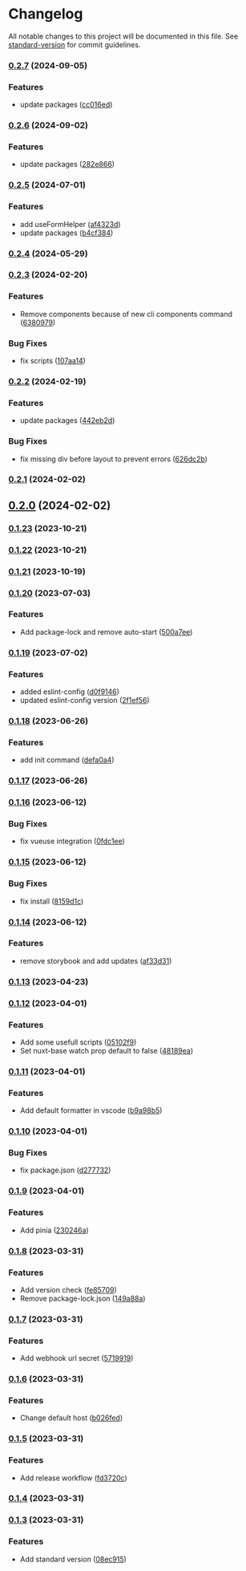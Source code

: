 # Changelog

All notable changes to this project will be documented in this file. See [standard-version](https://github.com/conventional-changelog/standard-version) for commit guidelines.

### [0.2.7](https://github.com/lenneTech/nuxt-base-starter/compare/v0.2.6...v0.2.7) (2024-09-05)


### Features

* update packages ([cc016ed](https://github.com/lenneTech/nuxt-base-starter/commit/cc016ed1e492cc0209f657ff58cdd0bdb8f22c58))

### [0.2.6](https://github.com/lenneTech/nuxt-base-starter/compare/v0.2.5...v0.2.6) (2024-09-02)


### Features

* update packages ([282e866](https://github.com/lenneTech/nuxt-base-starter/commit/282e866e323999eeb58be7edcd8d2f4b560da612))

### [0.2.5](https://github.com/lenneTech/nuxt-base-starter/compare/v0.2.4...v0.2.5) (2024-07-01)


### Features

* add useFormHelper ([af4323d](https://github.com/lenneTech/nuxt-base-starter/commit/af4323d821df736d016ac34b5d7f0fd4072e8092))
* update packages ([b4cf384](https://github.com/lenneTech/nuxt-base-starter/commit/b4cf38415e5471ac100eba0eb05054dce2c9bd4d))

### [0.2.4](https://github.com/lenneTech/nuxt-base-starter/compare/v0.2.3...v0.2.4) (2024-05-29)

### [0.2.3](https://github.com/lenneTech/nuxt-base-starter/compare/v0.2.2...v0.2.3) (2024-02-20)


### Features

* Remove components because of new cli components command ([6380979](https://github.com/lenneTech/nuxt-base-starter/commit/6380979ba7ca46ce6058f4e1dea4e511d1d0ea9d))


### Bug Fixes

* fix scripts ([107aa14](https://github.com/lenneTech/nuxt-base-starter/commit/107aa1459f327543bfad03b236f9dc6cdbbc52f6))

### [0.2.2](https://github.com/lenneTech/nuxt-base-starter/compare/v0.2.1...v0.2.2) (2024-02-19)


### Features

* update packages ([442eb2d](https://github.com/lenneTech/nuxt-base-starter/commit/442eb2d83ba0c01159440685d7dbcc63aefb08e6))


### Bug Fixes

* fix missing div before layout to prevent errors ([626dc2b](https://github.com/lenneTech/nuxt-base-starter/commit/626dc2b82e7c955eda57572ec59b14a5049b4bd5))

### [0.2.1](https://github.com/lenneTech/nuxt-base-starter/compare/v0.2.0...v0.2.1) (2024-02-02)

## [0.2.0](https://github.com/lenneTech/nuxt-base-starter/compare/v0.1.23...v0.2.0) (2024-02-02)

### [0.1.23](https://github.com/lenneTech/nuxt-base-starter/compare/v0.1.22...v0.1.23) (2023-10-21)

### [0.1.22](https://github.com/lenneTech/nuxt-base-starter/compare/v0.1.21...v0.1.22) (2023-10-21)

### [0.1.21](https://github.com/lenneTech/nuxt-base-starter/compare/v0.1.20...v0.1.21) (2023-10-19)

### [0.1.20](https://github.com/lenneTech/nuxt-base-starter/compare/v0.1.19...v0.1.20) (2023-07-03)

### Features

- Add package-lock and remove auto-start ([500a7ee](https://github.com/lenneTech/nuxt-base-starter/commit/500a7eeca81de331929d314e7dfebeb19fc0b0c4))

### [0.1.19](https://github.com/lenneTech/nuxt-base-starter/compare/v0.1.18...v0.1.19) (2023-07-02)

### Features

- added eslint-config ([d0f9146](https://github.com/lenneTech/nuxt-base-starter/commit/d0f9146eba44a72c839be8996357a9f2a55e8737))
- updated eslint-config version ([2f1ef56](https://github.com/lenneTech/nuxt-base-starter/commit/2f1ef56b67eb4866908753f67e9b27b98a174543))

### [0.1.18](https://github.com/lenneTech/nuxt-base-starter/compare/v0.1.17...v0.1.18) (2023-06-26)

### Features

- add init command ([defa0a4](https://github.com/lenneTech/nuxt-base-starter/commit/defa0a46b4d9d0fa0448afddcb2db25d41252159))

### [0.1.17](https://github.com/lenneTech/nuxt-base-starter/compare/v0.1.16...v0.1.17) (2023-06-26)

### [0.1.16](https://github.com/lenneTech/nuxt-base-starter/compare/v0.1.15...v0.1.16) (2023-06-12)

### Bug Fixes

- fix vueuse integration ([0fdc1ee](https://github.com/lenneTech/nuxt-base-starter/commit/0fdc1ee1365bade6157620c307c7efe6080a4f4f))

### [0.1.15](https://github.com/lenneTech/nuxt-base-starter/compare/v0.1.14...v0.1.15) (2023-06-12)

### Bug Fixes

- fix install ([8159d1c](https://github.com/lenneTech/nuxt-base-starter/commit/8159d1cfb7c7ad03ac563d2744857c6a21e9fda5))

### [0.1.14](https://github.com/lenneTech/nuxt-base-starter/compare/v0.1.13...v0.1.14) (2023-06-12)

### Features

- remove storybook and add updates ([af33d31](https://github.com/lenneTech/nuxt-base-starter/commit/af33d317717ee0c3109b1730708ebd863293485a))

### [0.1.13](https://github.com/lenneTech/nuxt-base-starter/compare/v0.1.12...v0.1.13) (2023-04-23)

### [0.1.12](https://github.com/lenneTech/nuxt-base-starter/compare/v0.1.11...v0.1.12) (2023-04-01)

### Features

- Add some usefull scripts ([05102f9](https://github.com/lenneTech/nuxt-base-starter/commit/05102f91fcf098aef211db9c15b583bb7fd0aacf))
- Set nuxt-base watch prop default to false ([48189ea](https://github.com/lenneTech/nuxt-base-starter/commit/48189ea30501b698e2edb7d4cdfc56006964839f))

### [0.1.11](https://github.com/lenneTech/nuxt-base-starter/compare/v0.1.10...v0.1.11) (2023-04-01)

### Features

- Add default formatter in vscode ([b9a98b5](https://github.com/lenneTech/nuxt-base-starter/commit/b9a98b58ddd6f08136e3c46a1cfe4a6f7ec1e0e0))

### [0.1.10](https://github.com/lenneTech/nuxt-base-starter/compare/v0.1.9...v0.1.10) (2023-04-01)

### Bug Fixes

- fix package.json ([d277732](https://github.com/lenneTech/nuxt-base-starter/commit/d277732b5c2af1c8dd6d5eed7f10875016ddebe2))

### [0.1.9](https://github.com/lenneTech/nuxt-base-starter/compare/v0.1.8...v0.1.9) (2023-04-01)

### Features

- Add pinia ([230246a](https://github.com/lenneTech/nuxt-base-starter/commit/230246ab16c16122255ad697dfc506fc417a2649))

### [0.1.8](https://github.com/lenneTech/nuxt-base-starter/compare/v0.1.7...v0.1.8) (2023-03-31)

### Features

- Add version check ([fe85709](https://github.com/lenneTech/nuxt-base-starter/commit/fe857099af96fa3fda0e06faecbd483e59f279fd))
- Remove package-lock.json ([149a88a](https://github.com/lenneTech/nuxt-base-starter/commit/149a88ab9917a9738ed5916a3604dd50557405d8))

### [0.1.7](https://github.com/lenneTech/nuxt-base-starter/compare/v0.1.6...v0.1.7) (2023-03-31)

### Features

- Add webhook url secret ([5719919](https://github.com/lenneTech/nuxt-base-starter/commit/57199194d95aa15783d1f04a2216db1580f493d4))

### [0.1.6](https://github.com/lenneTech/nuxt-base-starter/compare/v0.1.5...v0.1.6) (2023-03-31)

### Features

- Change default host ([b026fed](https://github.com/lenneTech/nuxt-base-starter/commit/b026fed7eaf8c5964bac5cc4a5c37074878a8d30))

### [0.1.5](https://github.com/lenneTech/nuxt-base-starter/compare/v0.1.4...v0.1.5) (2023-03-31)

### Features

- Add release workflow ([fd3720c](https://github.com/lenneTech/nuxt-base-starter/commit/fd3720c62454cd16ca92b8614e9225af2149b547))

### [0.1.4](https://github.com/lenneTech/nuxt-base-starter/compare/v0.1.3...v0.1.4) (2023-03-31)

### [0.1.3](https://github.com/lenneTech/nuxt-base-starter/compare/v0.1.2...v0.1.3) (2023-03-31)

### Features

- Add standard version ([08ec915](https://github.com/lenneTech/nuxt-base-starter/commit/08ec9159dd831a76714a7677500dce20ce4347fa))
